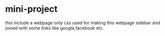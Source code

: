# mini-project
this include a webpage only css used for making this webpage sidebar and joined with some links like google,facebook etc.
